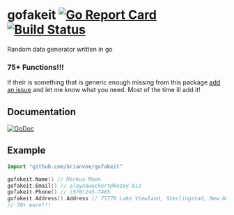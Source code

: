 # gofakeit [![Go Report Card](https://goreportcard.com/badge/github.com/brianvoe/gofakeit)](https://goreportcard.com/report/github.com/brianvoe/gofakeit) [![Build Status](https://travis-ci.org/brianvoe/gofakeit.svg?branch=master)](https://travis-ci.org/brianvoe/gofakeit)
Random data generator written in go

### 75+ Functions!!!
If their is something that is generic enough missing from this package [add an issue](https://github.com/brianvoe/gofakeit/issues) and let me know what you need.
Most of the time ill add it!

## Documentation
[![GoDoc](https://godoc.org/github.com/brianvoe/gofakeit?status.svg)](https://godoc.org/github.com/brianvoe/gofakeit)

## Example
```go
import "github.com/brianvoe/gofakeit"

gofakeit.Name() // Markus Moen
gofakeit.Email() // alaynawuckert@kozey.biz
gofakeit.Phone() // (570)245-7485
gofakeit.Address().Address // 75776 Lake Viewland, Sterlingstad, New Hampshire 82250-2868
// 70+ more!!!
```
